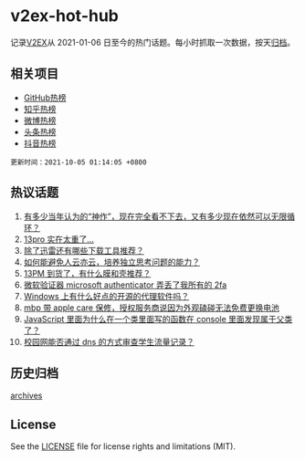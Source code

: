 # v2ex-hot-hub

 记录[V2EX](https://www.v2ex.com/)从 2021-01-06 日至今的热门话题。每小时抓取一次数据，按天[归档](archives)。
 
 ## 相关项目

- [GitHub热榜](https://github.com/lonnyzhang423/github-hot-hub)
- [知乎热榜](https://github.com/lonnyzhang423/zhihu-hot-hub)
- [微博热榜](https://github.com/lonnyzhang423/weibo-hot-hub)
- [头条热榜](https://github.com/lonnyzhang423/toutiao-hot-hub)
- [抖音热榜](https://github.com/lonnyzhang423/douyin-hot-hub)


 `更新时间：2021-10-05 01:14:05 +0800`

## 热议话题

1. [有多少当年认为的“神作”，现在完全看不下去，又有多少现在依然可以无限循环？](https://www.v2ex.com/t/805834)
1. [13pro 实在太重了…](https://www.v2ex.com/t/805830)
1. [除了迅雷还有哪些下载工具推荐？](https://www.v2ex.com/t/805824)
1. [如何能避免人云亦云，培养独立思考问题的能力？](https://www.v2ex.com/t/805850)
1. [13PM 到货了，有什么膜和壳推荐？](https://www.v2ex.com/t/805848)
1. [微软验证器 microsoft authenticator 弄丢了我所有的 2fa](https://www.v2ex.com/t/805856)
1. [Windows 上有什么好点的开源的代理软件吗？](https://www.v2ex.com/t/805833)
1. [mbp 带 apple care 保修，授权服务商说因为外观磕碰无法免费更换电池](https://www.v2ex.com/t/805831)
1. [JavaScript 里面为什么在一个类里面写的函数在 console 里面发现属于父类了？](https://www.v2ex.com/t/805883)
1. [校园网能否通过 dns 的方式审查学生流量记录？](https://www.v2ex.com/t/805825)

## 历史归档

[archives](archives)

## License

See the [LICENSE](LICENSE) file for license rights and limitations (MIT).
